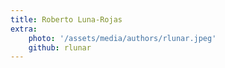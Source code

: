 ```yaml
---
title: Roberto Luna-Rojas
extra:
    photo: '/assets/media/authors/rlunar.jpeg'
    github: rlunar
---
```


